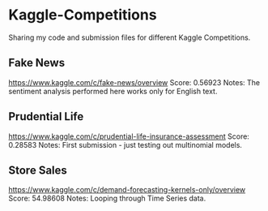 # Kaggle-Competitions
Sharing my code and submission files for different Kaggle Competitions.

## Fake News
https://www.kaggle.com/c/fake-news/overview
Score: 0.56923
Notes: The sentiment analysis performed here works only for English text.

## Prudential Life
https://www.kaggle.com/c/prudential-life-insurance-assessment
Score: 0.28583
Notes: First submission - just testing out multinomial models.

## Store Sales
https://www.kaggle.com/c/demand-forecasting-kernels-only/overview
Score: 54.98608
Notes: Looping through Time Series data.
